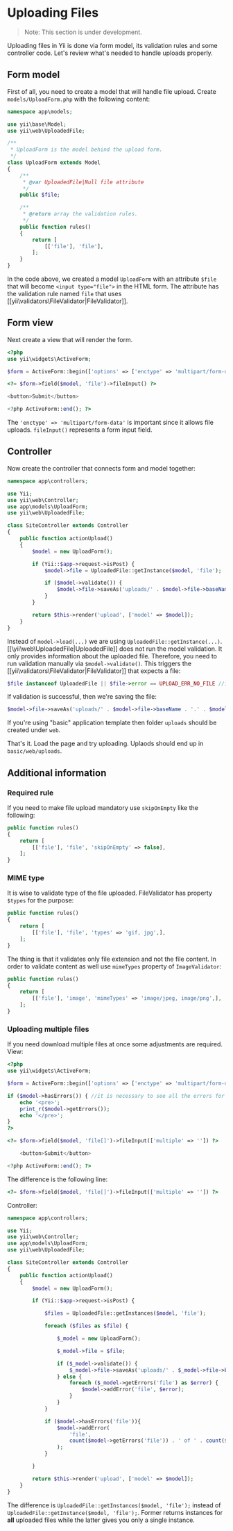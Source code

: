 Uploading Files
===============

> Note: This section is under development.

Uploading files in Yii is done via form model, its validation rules and some controller code. Let's review what's needed
to handle uploads properly.

Form model
----------

First of all, you need to create a model that will handle file upload. Create `models/UploadForm.php` with the following
content:

```php
namespace app\models;

use yii\base\Model;
use yii\web\UploadedFile;

/**
 * UploadForm is the model behind the upload form.
 */
class UploadForm extends Model
{
    /**
     * @var UploadedFile|Null file attribute
     */
    public $file;

    /**
     * @return array the validation rules.
     */
    public function rules()
    {
        return [
            [['file'], 'file'],
        ];
    }
}
```

In the code above, we created a model `UploadForm` with an attribute `$file` that will become `<input type="file">` in
the HTML form. The attribute has the validation rule named `file` that uses [[yii\validators\FileValidator|FileValidator]].

Form view
---------

Next create a view that will render the form.

```php
<?php
use yii\widgets\ActiveForm;

$form = ActiveForm::begin(['options' => ['enctype' => 'multipart/form-data']]); ?>

<?= $form->field($model, 'file')->fileInput() ?>

<button>Submit</button>

<?php ActiveForm::end(); ?>
```

The `'enctype' => 'multipart/form-data'` is important since it allows file uploads. `fileInput()` represents a form
input field.

Controller
----------

Now create the controller that connects form and model together:

```php
namespace app\controllers;

use Yii;
use yii\web\Controller;
use app\models\UploadForm;
use yii\web\UploadedFile;

class SiteController extends Controller
{
    public function actionUpload()
    {
        $model = new UploadForm();

        if (Yii::$app->request->isPost) {
            $model->file = UploadedFile::getInstance($model, 'file');

            if ($model->validate()) {                
                $model->file->saveAs('uploads/' . $model->file->baseName . '.' . $model->file->extension);
            }
        }

        return $this->render('upload', ['model' => $model]);
    }
}
```

Instead of `model->load(...)` we are using `UploadedFile::getInstance(...)`. [[\yii\web\UploadedFile|UploadedFile]] 
does not run the model validation. It only provides information about the uploaded file. Therefore, you need to run
validation manually via `$model->validate()`. This triggers the [[yii\validators\FileValidator|FileValidator]] that
expects a file:

```php
$file instanceof UploadedFile || $file->error == UPLOAD_ERR_NO_FILE //in code framework
```

If validation is successful, then we're saving the file: 

```php
$model->file->saveAs('uploads/' . $model->file->baseName . '.' . $model->file->extension);
```

If you're using "basic" application template then folder `uploads` should be created under `web`.

That's it. Load the page and try uploading. Uplaods should end up in `basic/web/uploads`.

Additional information
----------------------

### Required rule

If you need to make file upload mandatory use `skipOnEmpty` like the following:

```php
public function rules()
{
    return [
        [['file'], 'file', 'skipOnEmpty' => false],
    ];
}
```

### MIME type

It is wise to validate type of the file uploaded. FileValidator has property `$types` for the purpose:

```php
public function rules()
{
    return [
        [['file'], 'file', 'types' => 'gif, jpg',],
    ];
}
```

The thing is that it validates only file extension and not the file content. In order to validate content as well use
`mimeTypes` property of `ImageValidator`:

```php
public function rules()
{
    return [
        [['file'], 'image', 'mimeTypes' => 'image/jpeg, image/png',],
    ];
}
```

### Uploading multiple files

If you need download multiple files at once some adjustments are required. View:

```php
<?php
use yii\widgets\ActiveForm;

$form = ActiveForm::begin(['options' => ['enctype' => 'multipart/form-data']]);

if ($model->hasErrors()) { //it is necessary to see all the errors for all the files.
    echo '<pre>';
    print_r($model->getErrors());
    echo '</pre>';
}
?>

<?= $form->field($model, 'file[]')->fileInput(['multiple' => '']) ?>

    <button>Submit</button>

<?php ActiveForm::end(); ?>
```

The difference is the following line:

```php
<?= $form->field($model, 'file[]')->fileInput(['multiple' => '']) ?>
```

Controller:

```php
namespace app\controllers;

use Yii;
use yii\web\Controller;
use app\models\UploadForm;
use yii\web\UploadedFile;

class SiteController extends Controller
{
    public function actionUpload()
    {
        $model = new UploadForm();

        if (Yii::$app->request->isPost) {

            $files = UploadedFile::getInstances($model, 'file');

            foreach ($files as $file) {

                $_model = new UploadForm();

                $_model->file = $file;

                if ($_model->validate()) {
                    $_model->file->saveAs('uploads/' . $_model->file->baseName . '.' . $_model->file->extension);
                } else {
                    foreach ($_model->getErrors('file') as $error) {
                        $model->addError('file', $error);
                    }
                }
            }

            if ($model->hasErrors('file')){
                $model->addError(
                    'file',
                    count($model->getErrors('file')) . ' of ' . count($files) . ' files not uploaded'
                );
            }

        }

        return $this->render('upload', ['model' => $model]);
    }
}
```

The difference is `UploadedFile::getInstances($model, 'file');` instead of `UploadedFile::getInstance($model, 'file');`.
Former returns instances for **all** uploaded files while the latter gives you only a single instance.
